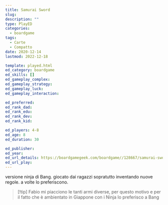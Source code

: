 ```yaml
---
title: Samurai Sword
slug: 
description: ""
type: PlayED
categories:
  - boardgame
tags:
  - Carte
  - Compatto
date: 2020-12-14
lastmod: 2022-12-18

template: played.html
ed_category: boardgame
ed_skills: []
ed_gameplay_complex: 
ed_gameplay_strategy: 
ed_gameplay_luck: 
ed_gameplay_interaction: 

ed_preferred: 
ed_rank_dad: 
ed_rank_edu: 
ed_rank_dev: 
ed_rank_kid: 

ed_players: 4-8
ed_age: 8
ed_duration: 30

ed_publisher: 
ed_year: 
ed_url_details: https://boardgamegeek.com/boardgame//128667/samurai-sword
ed_url_play: 
---
```


versione ninja di Bang. giocato dai ragazzi sopratutto inventando nuove regole.
a volte lo preferiscono.

> [!tip] Fabio
> mi piacciono le tanti armi diverse, per questo motivo e per il fatto che è ambientato in Giappone con i Ninja lo preferisco a Bang


